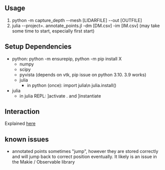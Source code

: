 ## Usage
 1. python -m capture_depth --mesh [LIDARFILE] --out [OUTFILE]
 2. julia --project=. annotate_points.jl -dm [DM.csv] -im [IM.csv] (may take some time to start, especially first start)

## Setup Dependencies
 -  python: python -m ensurepip, python -m pip install X
    -  numpy
    -  scipy
    -  pyvista (depends on vtk, pip issue on python 3.10. 3.9 works)
    -  julia
       -  in python (once): import julia\n julia.install()
 - julia
   - in julia REPL: ]activate . and ]instantiate 
  
## Interaction
Explained [here](https://makie.juliaplots.org/v0.15.2/examples/layoutables/axis/)

## known issues
 - annotated points sometimes "jump", however they are stored correctly and will jump back to correct position eventually. It likely is an issue in the Makie / Observable library
